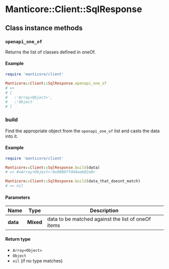 # Manticore::Client::SqlResponse

## Class instance methods

### `openapi_one_of`

Returns the list of classes defined in oneOf.

#### Example

```ruby
require 'manticore/client'

Manticore::Client::SqlResponse.openapi_one_of
# =>
# [
#   :'Array<Object>',
#   :'Object'
# ]
```

### build

Find the appropriate object from the `openapi_one_of` list and casts the data into it.

#### Example

```ruby
require 'manticore/client'

Manticore::Client::SqlResponse.build(data)
# => #<Array<Object>:0x00007fdd4aab02a0>

Manticore::Client::SqlResponse.build(data_that_doesnt_match)
# => nil
```

#### Parameters

| Name | Type | Description |
| ---- | ---- | ----------- |
| **data** | **Mixed** | data to be matched against the list of oneOf items |

#### Return type

- `Array<Object>`
- `Object`
- `nil` (if no type matches)

